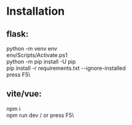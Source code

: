 # Installation

## flask:
python -m venv env\
env/Scripts/Activate.ps1\
python -m pip install -U pip\
pip install -r requirements.txt --ignore-installed\
press F5\

## vite/vue:
npm i\
npm run dev / or press F5\
